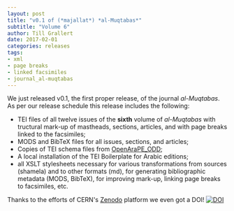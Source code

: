 ```yaml
---
layout: post
title: "v0.1 of (*majallat*) *al-Muqtabas*"
subtitle: "Volume 6"
author: Till Grallert
date: 2017-02-01
categories: releases
tags:
- xml
- page breaks
- linked facsimiles
- journal_al-muqtabas
---
```


We just released v0.1, the first proper release, of the journal *al-Muqtabas*. As per our release schedule this release includes the following:

- TEI files of all twelve issues of the **sixth** volume of *al-Muqtabas* with tructural mark-up of mastheads, sections, articles, and with page breaks linked to the facsimiles;
- MODS and BibTeX files for all issues, sections, and articles;
- Copies of TEI schema files from [OpenAraPE_ODD](https://github.com/OpenArabicPE/OpenArabicPE_ODD);
- A local installation of the TEI Boilerplate for Arabic editions;
- all XSLT stylesheets necessary for various transformations from sources (shamela) and to other formats (md), for generating bibliographic metadata (MODS, BibTeX), for improving mark-up, linking page breaks to facsimiles, etc.


Thanks to the efforts of CERN's [Zenodo](https://zenodo.org) platform we even got a DOI! [![DOI](https://zenodo.org/badge/DOI/10.5281/zenodo.266730.svg)](https://doi.org/10.5281/zenodo.266730)